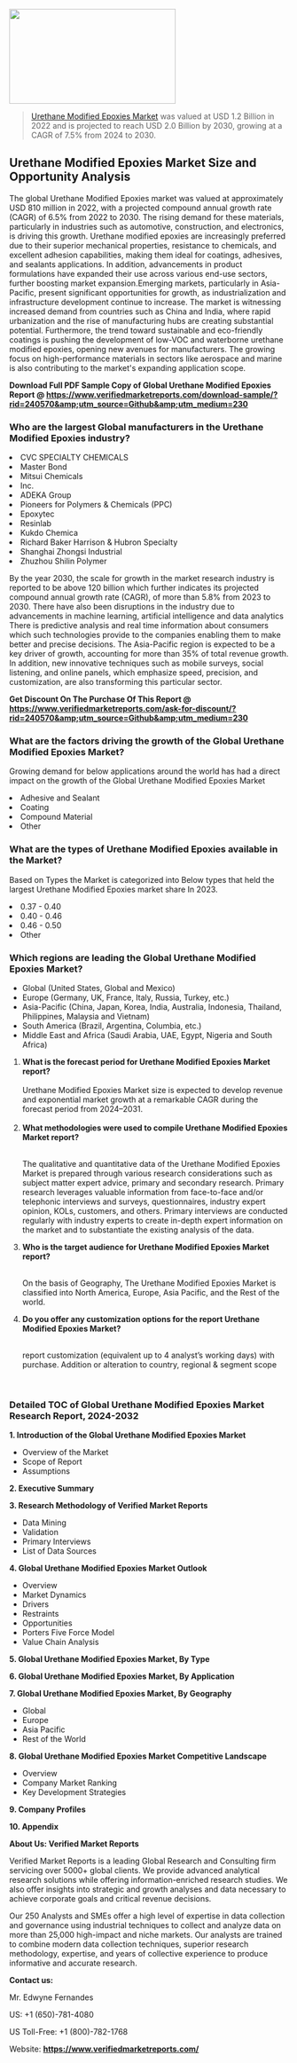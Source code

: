 <img src="https://ffe5etoiles.com/wp-content/uploads/2024/12/MST1-300x171.png" alt="" width="300" height="171" class="alignnone size-medium wp-image-20088" /><blockquote><p><p><a href="https://www.verifiedmarketreports.com/download-sample/?rid=240570&utm_source=Github&utm_medium=230" target="_blank">Urethane Modified Epoxies Market</a> was valued at USD 1.2 Billion in 2022 and is projected to reach USD 2.0 Billion by 2030, growing at a CAGR of 7.5% from 2024 to 2030.</p></blockquote><p><h2>Urethane Modified Epoxies Market Size and Opportunity Analysis</h2>The global Urethane Modified Epoxies market was valued at approximately USD 810 million in 2022, with a projected compound annual growth rate (CAGR) of 6.5% from 2022 to 2030. The rising demand for these materials, particularly in industries such as automotive, construction, and electronics, is driving this growth. Urethane modified epoxies are increasingly preferred due to their superior mechanical properties, resistance to chemicals, and excellent adhesion capabilities, making them ideal for coatings, adhesives, and sealants applications. In addition, advancements in product formulations have expanded their use across various end-use sectors, further boosting market expansion.Emerging markets, particularly in Asia-Pacific, present significant opportunities for growth, as industrialization and infrastructure development continue to increase. The market is witnessing increased demand from countries such as China and India, where rapid urbanization and the rise of manufacturing hubs are creating substantial potential. Furthermore, the trend toward sustainable and eco-friendly coatings is pushing the development of low-VOC and waterborne urethane modified epoxies, opening new avenues for manufacturers. The growing focus on high-performance materials in sectors like aerospace and marine is also contributing to the market's expanding application scope.</p><p class=""><strong>Download Full PDF Sample Copy of Global Urethane Modified Epoxies Report @ <a href="https://www.verifiedmarketreports.com/download-sample/?rid=240570&amp;utm_source=Github&amp;utm_medium=230" target="_blank">https://www.verifiedmarketreports.com/download-sample/?rid=240570&amp;utm_source=Github&amp;utm_medium=230</a></strong></p><h3 id="" class="">Who are the largest Global manufacturers in the Urethane Modified Epoxies industry?</h3><p><li>CVC SPECIALTY CHEMICALS</li><li> Master Bond</li><li> Mitsui Chemicals</li><li> Inc.</li><li> ADEKA Group</li><li> Pioneers for Polymers & Chemicals (PPC)</li><li> Epoxytec</li><li> Resinlab</li><li> Kukdo Chemica</li><li> Richard Baker Harrison & Hubron Specialty</li><li> Shanghai Zhongsi Industrial</li><li> Zhuzhou Shilin Polymer</li></p><div class=""><div class="" dir="" data-message-author-role="" data-message-id="" data-message-model-slug=""><div class=""><div class=""><div class=""><div class="" dir="" data-message-author-role="" data-message-id="" data-message-model-slug=""><div class=""><div class=""><p>By the year 2030, the scale for growth in the market research industry is reported to be above 120 billion which further indicates its projected compound annual growth rate (CAGR), of more than 5.8% from 2023 to 2030. There have also been disruptions in the industry due to advancements in machine learning, artificial intelligence and data analytics There is predictive analysis and real time information about consumers which such technologies provide to the companies enabling them to make better and precise decisions. The Asia-Pacific region is expected to be a key driver of growth, accounting for more than 35% of total revenue growth. In addition, new innovative techniques such as mobile surveys, social listening, and online panels, which emphasize speed, precision, and customization, are also transforming this particular sector.</p><p><strong>Get Discount On The Purchase Of This Report @&nbsp; <a href="https://www.verifiedmarketreports.com/ask-for-discount/?rid=240570&amp;utm_source=Github&amp;utm_medium=230" target="_blank">https://www.verifiedmarketreports.com/ask-for-discount/?rid=240570&amp;utm_source=Github&amp;utm_medium=230</a></strong></p></div></div></div></div></div></div></div></div><h3 id="" class="">What are the factors driving the growth of the Global Urethane Modified Epoxies Market?</h3><p id="" class="">Growing demand for below applications around the world has had a direct impact on the growth of the Global Urethane Modified Epoxies Market</p><p id="" class=""><li>Adhesive and Sealant</li><li> Coating</li><li> Compound Material</li><li> Other</li></p><h3 id="" class="">What are the types of Urethane Modified Epoxies available in the Market?</h3><p id="" class="">Based on Types the Market is categorized into Below types that held the largest Urethane Modified Epoxies market share In 2023.</p><p id="" class=""><li>0.37 - 0.40</li><li> 0.40 - 0.46</li><li> 0.46 - 0.50</li><li> Other</li></p><h3 id="" class="">Which regions are leading the Global Urethane Modified Epoxies Market?</h3><ul><li>Global (United States, Global and Mexico)</li><li>Europe (Germany, UK, France, Italy, Russia, Turkey, etc.)</li><li>Asia-Pacific (China, Japan, Korea, India, Australia, Indonesia, Thailand, Philippines, Malaysia and Vietnam)</li><li>South America (Brazil, Argentina, Columbia, etc.)</li><li>Middle East and Africa (Saudi Arabia, UAE, Egypt, Nigeria and South Africa)</li></ul><p><ol><li><strong>What is the forecast period for Urethane Modified Epoxies Market report?<br /></strong><br /><span data-sheets-root="1" data-sheets-value="{&quot;1&quot;:2,&quot;2&quot;:&quot;XXXX size is expected to develop revenue and exponential market growth at a remarkable CAGR during the forecast period from 2024&ndash;2030.&quot;}" data-sheets-userformat="{&quot;2&quot;:12674,&quot;4&quot;:{&quot;1&quot;:2,&quot;2&quot;:16776960},&quot;10&quot;:2,&quot;11&quot;:0,&quot;15&quot;:&quot;Arial&quot;,&quot;16&quot;:12}">Urethane Modified Epoxies Market size is expected to develop revenue and exponential market growth at a remarkable CAGR during the forecast period from 2024&ndash;2031.</span><br /><br /></li><li><strong>What methodologies were used to compile Urethane Modified Epoxies Market report?<br /><br /></strong><p>The qualitative and quantitative data of the&nbsp;Urethane Modified Epoxies Market is prepared through various research considerations such as subject matter expert advice, primary and secondary research. Primary research leverages valuable information from face-to-face and/or telephonic interviews and surveys, questionnaires, industry expert opinion, KOLs, customers, and others. Primary interviews are conducted regularly with industry experts to create in-depth expert information on the market and to substantiate the existing analysis of the data.&nbsp;</p></li><li><strong>Who is the target audience for Urethane Modified Epoxies Market report?<br /><br /></strong><p>On the basis of Geography, The&nbsp;Urethane Modified Epoxies Market is classified into North America, Europe, Asia Pacific, and the Rest of the world.</p></li><li><strong>Do you offer any customization options for the report Urethane Modified Epoxies Market?<br /><br /></strong><p>report customization (equivalent up to 4 analyst&rsquo;s working days) with purchase. Addition or alteration to country, regional &amp; segment scope</p><p>&nbsp;</p></li></ol></p><h3 id="" class="">Detailed TOC of Global Urethane Modified Epoxies Market Research Report, 2024-2032</h3><p id="" class=""><strong>1. Introduction of the Global Urethane Modified Epoxies Market</strong></p><ul><li>Overview of the Market</li><li>Scope of Report</li><li>Assumptions</li></ul><p id="" class=""><strong>2. Executive Summary</strong></p><p id="" class=""><strong>3. Research Methodology of&nbsp;Verified Market Reports</strong></p><ul><li>Data Mining</li><li>Validation</li><li>Primary Interviews</li><li>List of Data Sources</li></ul><p id="" class=""><strong>4. Global Urethane Modified Epoxies Market Outlook</strong></p><ul><li>Overview</li><li>Market Dynamics</li><li>Drivers</li><li>Restraints</li><li>Opportunities</li><li>Porters Five Force Model</li><li>Value Chain Analysis</li></ul><p id="" class=""><strong>5. Global Urethane Modified Epoxies Market, By&nbsp;Type</strong></p><p id="" class=""><strong>6. Global Urethane Modified Epoxies Market, By Application</strong></p><p id="" class=""><strong>7. Global Urethane Modified Epoxies Market, By Geography</strong></p><ul><li>Global</li><li>Europe</li><li>Asia Pacific</li><li>Rest of the World</li></ul><p id="" class=""><strong>8. Global Urethane Modified Epoxies Market Competitive Landscape</strong></p><ul><li>Overview</li><li>Company Market Ranking</li><li>Key Development Strategies</li></ul><p id="" class=""><strong>9. Company Profiles</strong></p><p id="" class=""><strong>10. Appendix</strong></p><p id="" class=""><strong>About Us: Verified Market Reports</strong></p><p id="" class="">Verified Market Reports is a leading Global Research and Consulting firm servicing over 5000+ global clients. We provide advanced analytical research solutions while offering information-enriched research studies. We also offer insights into strategic and growth analyses and data necessary to achieve corporate goals and critical revenue decisions.</p><p id="" class="">Our 250 Analysts and SMEs offer a high level of expertise in data collection and governance using industrial techniques to collect and analyze data on more than 25,000 high-impact and niche markets. Our analysts are trained to combine modern data collection techniques, superior research methodology, expertise, and years of collective experience to produce informative and accurate research.</p><p id="" class=""><strong>Contact us:</strong></p><p id="" class="">Mr. Edwyne Fernandes</p><p id="" class="">US: +1 (650)-781-4080</p><p id="" class="">US Toll-Free: +1 (800)-782-1768</p><p id="" class="">Website: <a target="" data-test-app-aware-link=""><strong>https://www.verifiedmarketreports.com/</strong></a></p>
